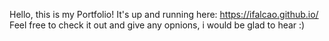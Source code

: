 Hello, this is my Portfolio! It's up and running here: https://ifalcao.github.io/
Feel free to check it out and give any opnions, i would be glad to hear :)
